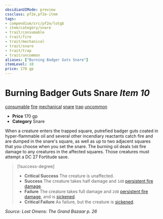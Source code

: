 ```yaml
---
obsidianUIMode: preview
cssclass: pf2e,pf2e-item
tags:
- compendium/src/pf2e/lotgb
- item/category/snare
- trait/consumable
- trait/fire
- trait/mechanical
- trait/snare
- trait/trap
- trait/uncommon
aliases: ["Burning Badger Guts Snare"]
itemLevel: 10
price: 170 gp
---
```

# Burning Badger Guts Snare *Item 10*  
[consumable](../../../rules/traits/consumable.md)  [fire](../../../rules/traits/fire.md)  [mechanical](../../../rules/traits/mechanical.md)  [snare](../../../rules/traits/snare.md)  [trap](../../../rules/traits/trap.md)  [uncommon](../../../rules/traits/uncommon.md)  

- **Price** 170 gp
- **Category** Snare

When a creature enters the trapped square, putrefied badger guts coated in hyper-flammable oil and several other incendiary reactants catch fire and are dumped in the snare's square, as well as up to two adjacent squares that you choose when you set the snare. The burning oil deals `5d8` fire damage to any creatures in the affected squares. Those creatures must attempt a DC 27 Fortitude save.

> [!success-degree] 
> - **Critical Success** The creature is unaffected.
> - **Success** The creature takes half damage and `1d8` [persistent fire damage](../../../rules/conditions.md#Persistent%20Damage).
> - **Failure** The creature takes full damage and `2d8` [persistent fire damage](../../../rules/conditions.md#Persistent%20Damage), and is [sickened](../../../rules/conditions.md#Sickened).
> - **Critical Failure** As failure, but the creature is [sickened](../../../rules/conditions.md#Sickened).

*Source: Lost Omens: The Grand Bazaar p. 26*
